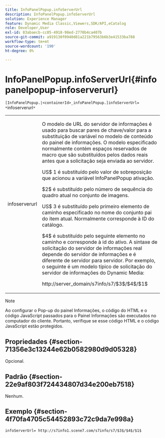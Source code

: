 ```yaml
---
title: InfoPanelPopup.infoServerUrl
description: InfoPanelPopup.infoServerUrl
solution: Experience Manager
feature: Dynamic Media Classic,Viewers,SDK/API,eCatalog
role: Developer,User
exl-id: 83abaecb-cc85-4918-98ed-2770b4ca407b
source-git-commit: a919130f0940d81a221b79563b6b3e41533ba788
workflow-type: tm+mt
source-wordcount: '190'
ht-degree: 0%

---
```


# InfoPanelPopup.infoServerUrl{#infopanelpopup-infoserverurl}

`[InfoPanelPopup.|<containerId>_infoPanelPopup.]infoServerUrl= *`infoserverurl`*`

<table id="table_9A6258D9B0DA4A29AA8A6C9BBCFE3662"> 
 <tbody> 
  <tr> 
   <td> <p> <span class="codeph"><span class="varname"> infoserverurl</span></span> </p> </td> 
   <td> <p>O modelo de URL do servidor de informações é usado para buscar pares de chave/valor para a substituição de variável no modelo de conteúdo do painel de informações. O modelo especificado normalmente contém espaços reservados de macro que são substituídos pelos dados reais antes que a solicitação seja enviada ao servidor. </p> <p><span class="codeph"> US$ 1</span> é substituído pelo valor de sobreposição que acionou a variável <span class="codeph"> InfoPanelPopup</span> ativação. </p> <p><span class="codeph"> $2$</span> é substituído pelo número de sequência do quadro atual no conjunto de imagens. </p> <p><span class="codeph"> US$ 3</span> é substituído pelo primeiro elemento de caminho especificado no nome do conjunto pai do item atual. Normalmente corresponde à ID do catálogo. </p> <p><span class="codeph"> $4$</span> é substituído pelo seguinte elemento no caminho e corresponde à id do ativo. A sintaxe de solicitação do servidor de informações real depende do servidor de informações e é diferente de servidor para servidor. Por exemplo, o seguinte é um modelo típico de solicitação do servidor de informações do Dynamic Media: </p> <p><span class="codeph"> http://server_domain/s7info/s7/$3$/$4$/$1$</span> </p> </td> 
  </tr> 
 </tbody> 
</table>

>[!NOTE]
>
>Ao configurar o Pop-up do painel Informações, o código do HTML e o código JavaScript passados para o Painel Informações são executados no computador do cliente. Portanto, verifique se esse código HTML e o código JavaScript estão protegidos.

## Propriedades {#section-71356e3c13244e62b0582980d9d05328}

Opcional.

## Padrão {#section-22e9af803f724434807d34e200eb7518}

Nenhum.

## Exemplo {#section-4f70fa4705c54452893c72c9da7e998a}

`infoServerUrl= http://s7info1.scene7.com/s7info/s7/$3$/$4$/$1$`

